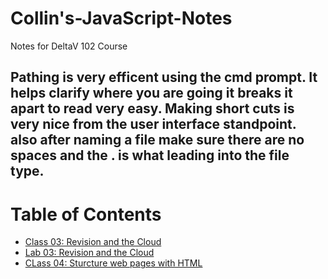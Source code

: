 # Collin's-JavaScript-Notes
Notes for DeltaV 102 Course

## Pathing is very efficent using the cmd prompt. It helps clarify where you are going it breaks it apart to read very easy. Making short cuts is very nice from the user interface standpoint. also after naming a file make sure there are no spaces and the . is what leading into the file type.

# Table of Contents
- [Class 03: Revision and the Cloud](Class03Notes.md)
- [Lab 03: Revision and the Cloud](Lab:03-RevisionAndTheCloud.md)
- [CLass 04: Sturcture web pages with HTML](Class04Notes.md)

